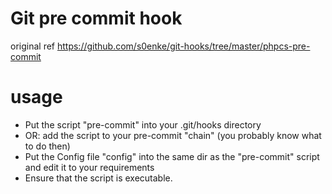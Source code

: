 # Git pre commit hook

original ref https://github.com/s0enke/git-hooks/tree/master/phpcs-pre-commit

# usage

 * Put the script "pre-commit" into your .git/hooks directory
 * OR: add the script to your pre-commit "chain" (you probably know what to do then)
 * Put the Config file "config" into the same dir as the "pre-commit" script and
   edit it to your requirements
 * Ensure that the script is executable.
